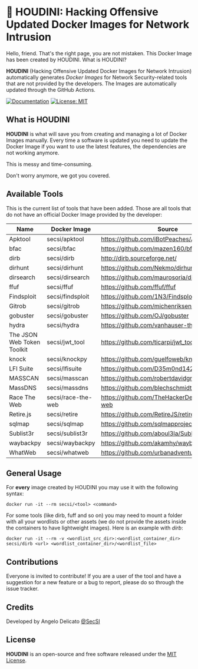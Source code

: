 # 🐳 HOUDINI: Hacking Offensive Updated Docker Images for Network Intrusion

Hello, friend. That's the right page, you are not mistaken. This Docker Image has been created by HOUDINI. What is HOUDINI?

**HOUDINI** (Hacking Offensive Updated Docker Images for Network Intrusion) automatically generates *Docker Images* for Network Security-related tools that are not provided by the developers. The Images are automatically updated through the GitHub Actions.

[![Documentation](https://img.shields.io/badge/Documentation-complete-green.svg?style=flat)](https://github.com/cybersecsi/HOUDINI/blob/main/README.md)
[![License: MIT](https://img.shields.io/badge/License-MIT-yellow.svg)](https://github.com/cybersecsi/HOUDINI/blob/main/LICENSE)

## What is HOUDINI
**HOUDINI** is what will save you from creating and managing a lot of Docker Images manually. Every time a software is updated you need to update the Docker Image if you want to use the latest features, the dependencies are not working anymore. 

This is messy and time-consuming. 

Don't worry anymore, we got you covered.

## Available Tools
This is the current list of tools that have been added. Those are all tools that do not have an official Docker Image provided by the developer:

| Name                       | Docker Image       | Source                                       |
|----------------------------|--------------------|----------------------------------------------|
| Apktool                    | secsi/apktool      | https://github.com/iBotPeaches/Apktool       |
| bfac                       | secsi/bfac         | https://github.com/mazen160/bfac             |
| dirb                       | secsi/dirb         | http://dirb.sourceforge.net/                 |
| dirhunt                    | secsi/dirhunt      | https://github.com/Nekmo/dirhunt             |
| dirsearch                  | secsi/dirsearch    | https://github.com/maurosoria/dirsearch      |
| ffuf                       | secsi/ffuf         | https://github.com/ffuf/ffuf                 |
| Findsploit                 | secsi/findsploit   | https://github.com/1N3/Findsploit            |
| Gitrob                     | secsi/gitrob       | https://github.com/michenriksen/gitrob       |
| gobuster                   | secsi/gobuster     | https://github.com/OJ/gobuster               |
| hydra                      | secsi/hydra        | https://github.com/vanhauser-thc/thc-hydra   |
| The JSON Web Token Toolkit | secsi/jwt_tool     | https://github.com/ticarpi/jwt_tool          |
| knock                      | secsi/knockpy      | https://github.com/guelfoweb/knock           |
| LFI Suite                  | secsi/lfisuite     | https://github.com/D35m0nd142/LFISuite       |
| MASSCAN                    | secsi/masscan      | https://github.com/robertdavidgraham/masscan |
| MassDNS                    | secsi/massdns      | https://github.com/blechschmidt/massdns      |
| Race The Web               | secsi/race-the-web | https://github.com/TheHackerDev/race-the-web |
| Retire.js                  | secsi/retire       | https://github.com/RetireJS/retire.js        |
| sqlmap                     | secsi/sqlmap       | https://github.com/sqlmapproject/sqlmap      |
| Sublist3r                  | secsi/sublist3r    | https://github.com/aboul3la/Sublist3r        |
| waybackpy                  | secsi/waybackpy    | https://github.com/akamhy/waybackpy          |
| WhatWeb                    | secsi/whatweb      | https://github.com/urbanadventurer/WhatWeb   |

## General Usage
For **every** image created by HOUDINI you may use it with the following syntax:
```
docker run -it --rm secsi/<tool> <command>
```

For some tools (like dirb, fuff and so on) you may need to mount a folder with all your wordlists or other assets (we do not provide the assets inside the containers to have lightweight images). Here is an example with *dirb*:
```
docker run -it --rm -v <wordlist_src_dir>:<wordlist_container_dir> secsi/dirb <url> <wordlist_container_dir>/<wordlist_file>
```

## Contributions
Everyone is invited to contribute!
If you are a user of the tool and have a suggestion for a new feature or a bug to report, please do so through the issue tracker.

## Credits
Developed by Angelo Delicato [@SecSI](https://secsi.io)

## License
**HOUDINI** is an open-source and free software released under the [MIT License](/LICENSE).